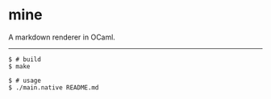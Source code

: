 # mine

A markdown renderer in OCaml.

---

```
$ # build
$ make

$ # usage
$ ./main.native README.md
```
